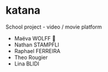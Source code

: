 # katana
School project - video / movie platform
<ul>
  <li>Maëva WOLFF 🐉 </li>
  <li>Nathan STAMPFLI</li>
  <li>Raphael FERREIRA</li>
  <li>Theo Rougier</li>
  <li>Lina BLIDI </li>
</ul>
